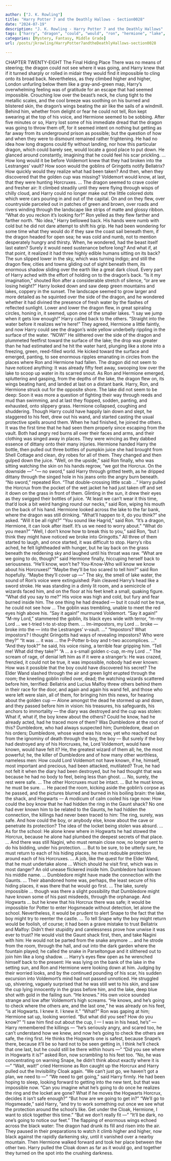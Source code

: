 ```yaml
---

author: ["J. K. Rowling"]
title: "Harry Potter 7 and the Deathly Hallows - Section0028"
date: "2024-07-19"
description: "J. K. Rowling - Harry Potter 7 and the Deathly Hallows"
tags: ["harry", "dragon", "could", "would", "ron", "hermione", "lake", "know", "like", "said", "going", "back", "boy", "place", "see", "knew", "dumbledore", "voldemort", "water", "one", "must", "hogwarts", "impossible", "seemed", "last"]
categories: [Mystery, Fantasy, Middle Grade]
url: /posts/jkrowling/HarryPotter7andtheDeathlyHallows-section0028

---
```



CHAPTER TWENTY-EIGHT
The Final Hiding Place
There was no means of steering; the dragon could not see where it was going, and Harry knew that if it turned sharply or rolled in midair they would find it impossible to cling onto its broad back. Nevertheless, as they climbed higher and higher, London unfurling below them like a gray-and-green map, Harry’s overwhelming feeling was of gratitude for an escape that had seemed impossible. Crouching low over the beast’s neck, he clung tight to the metallic scales, and the cool breeze was soothing on his burned and blistered skin, the dragon’s wings beating the air like the sails of a windmill. Behind him, whether from delight or fear he could not tell, Ron kept swearing at the top of his voice, and Hermione seemed to be sobbing.
After five minutes or so, Harry lost some of his immediate dread that the dragon was going to throw them off, for it seemed intent on nothing but getting as far away from its underground prison as possible; but the question of how and when they were to dismount remained rather frightening. He had no idea how long dragons could fly without landing, nor how this particular dragon, which could barely see, would locate a good place to put down. He glanced around constantly, imagining that he could feel his scar prickling. …
How long would it be before Voldemort knew that they had broken into the Lestranges’ vault? How soon would the goblins of Gringotts notify Bellatrix? How quickly would they realize what had been taken? And then, when they discovered that the golden cup was missing? Voldemort would know, at last, that they were hunting Horcruxes. …
The dragon seemed to crave cooler and fresher air: It climbed steadily until they were flying through wisps of chilly cloud, and Harry could no longer make out the little colored dots which were cars pouring in and out of the capital. On and on they flew, over countryside parceled out in patches of green and brown, over roads and rivers winding through the landscape like strips of matte and glossy ribbon.
“What do you reckon it’s looking for?” Ron yelled as they flew farther and farther north.
“No idea,” Harry bellowed back. His hands were numb with cold but he did not dare attempt to shift his grip. He had been wondering for some time what they would do if they saw the coast sail beneath them, if the dragon headed for open sea; he was cold and numb, not to mention desperately hungry and thirsty. When, he wondered, had the beast itself last eaten? Surely it would need sustenance before long? And what if, at that point, it realized it had three highly edible humans sitting on its back?
The sun slipped lower in the sky, which was turning indigo; and still the dragon flew, cities and towns gliding out of sight beneath them, its enormous shadow sliding over the earth like a great dark cloud. Every part of Harry ached with the effort of holding on to the dragon’s back.
“Is it my imagination,” shouted Ron after a considerable stretch of silence, “or are we losing height?”
Harry looked down and saw deep green mountains and lakes, coppery in the sunset. The landscape seemed to grow larger and more detailed as he squinted over the side of the dragon, and he wondered whether it had divined the presence of fresh water by the flashes of reflected sunlight.
Lower and lower the dragon flew, in great spiraling circles, honing in, it seemed, upon one of the smaller lakes.
“I say we jump when it gets low enough!” Harry called back to the others. “Straight into the water before it realizes we’re here!”
They agreed, Hermione a little faintly, and now Harry could see the dragon’s wide yellow underbelly rippling in the surface of the water.
“NOW!”
He slithered over the side of the dragon and plummeted feetfirst toward the surface of the lake; the drop was greater than he had estimated and he hit the water hard, plunging like a stone into a freezing, green, reed-filled world. He kicked toward the surface and emerged, panting, to see enormous ripples emanating in circles from the places where Ron and Hermione had fallen. The dragon did not seem to have noticed anything: It was already fifty feet away, swooping low over the lake to scoop up water in its scarred snout. As Ron and Hermione emerged, spluttering and gasping, from the depths of the lake, the dragon flew on, its wings beating hard, and landed at last on a distant bank.
Harry, Ron, and Hermione struck out for the opposite shore. The lake did not seem to be deep: Soon it was more a question of fighting their way through reeds and mud than swimming, and at last they flopped, sodden, panting, and exhausted, onto slippery grass.
Hermione collapsed, coughing and shuddering. Though Harry could have happily lain down and slept, he staggered to his feet, drew out his wand, and started casting the usual protective spells around them.
When he had finished, he joined the others. It was the first time that he had seen them properly since escaping from the vault. Both had angry red burns all over their faces and arms, and their clothing was singed away in places. They were wincing as they dabbed essence of dittany onto their many injuries. Hermione handed Harry the bottle, then pulled out three bottles of pumpkin juice she had brought from Shell Cottage and clean, dry robes for all of them. They changed and then gulped down the juice.
“Well, on the upside,” said Ron finally, who was sitting watching the skin on his hands regrow, “we got the Horcrux. On the downside —”
“— no sword,” said Harry through gritted teeth, as he dripped dittany through the singed hole in his jeans onto the angry burn beneath.
“No sword,” repeated Ron. “That double-crossing little scab …”
Harry pulled the Horcrux from the pocket of the wet jacket he had just taken off and set it down on the grass in front of them. Glinting in the sun, it drew their eyes as they swigged their bottles of juice.
“At least we can’t wear it this time, that’d look a bit weird hanging round our necks,” said Ron, wiping his mouth on the back of his hand.
Hermione looked across the lake to the far bank, where the dragon was still drinking.
“What’ll happen to it, do you think?” she asked. “Will it be all right?”
“You sound like Hagrid,” said Ron. “It’s a dragon, Hermione, it can look after itself. It’s us we need to worry about.”
“What do you mean?”
“Well, I don’t know how to break this to you,” said Ron, “but I think they might have noticed we broke into Gringotts.”
All three of them started to laugh, and once started, it was difficult to stop. Harry’s ribs ached, he felt lightheaded with hunger, but he lay back on the grass beneath the reddening sky and laughed until his throat was raw.
“What are we going to do, though?” said Hermione finally, hiccuping herself back to seriousness. “He’ll know, won’t he? You-Know-Who will know we know about his Horcruxes!”
“Maybe they’ll be too scared to tell him?” said Ron hopefully. “Maybe they’ll cover up —”
The sky, the smell of lake water, the sound of Ron’s voice were extinguished: Pain cleaved Harry’s head like a sword stroke. He was standing in a dimly lit room, and a semicircle of wizards faced him, and on the floor at his feet knelt a small, quaking figure.
“What did you say to me?” His voice was high and cold, but fury and fear burned inside him. The one thing he had dreaded — but it could not be true, he could not see how …
The goblin was trembling, unable to meet the red eyes high above his.
“Say it again!” murmured Voldemort. “Say it again!”
“M-my Lord,” stammered the goblin, its black eyes wide with terror, “m-my Lord … we t-tried t-to st-stop them. … Im-impostors, my Lord … broke — broke into the — into the Lestranges’ v-vault. …”
“Impostors? What impostors? I thought Gringotts had ways of revealing impostors? Who were they?”
“It was … it was … the P-Potter b-boy and t-two accomplices. …”
“And they took?” he said, his voice rising, a terrible fear gripping him. “Tell me! What did they take?”
“A … a s-small golden c-cup, m-my Lord …”
The scream of rage, of denial left him as if it were a stranger’s: He was crazed, frenzied, it could not be true, it was impossible, nobody had ever known: How was it possible that the boy could have discovered his secret?
The Elder Wand slashed through the air and green light erupted through the room; the kneeling goblin rolled over, dead; the watching wizards scattered before him, terrified: Bellatrix and Lucius Malfoy threw others behind them in their race for the door, and again and again his wand fell, and those who were left were slain, all of them, for bringing him this news, for hearing about the golden cup —
Alone amongst the dead he stormed up and down, and they passed before him in vision: his treasures, his safeguards, his anchors to immortality — the diary was destroyed and the cup was stolen: What if, what if, the boy knew about the others? Could he know, had he already acted, had he traced more of them? Was Dumbledore at the root of this? Dumbledore, who had always suspected him; Dumbledore, dead on his orders; Dumbledore, whose wand was his now, yet who reached out from the ignominy of death through the boy, the boy —
But surely if the boy had destroyed any of his Horcruxes, he, Lord Voldemort, would have known, would have felt it? He, the greatest wizard of them all; he, the most powerful; he, the killer of Dumbledore and of how many other worthless, nameless men: How could Lord Voldemort not have known, if he, himself, most important and precious, had been attacked, mutilated?
True, he had not felt it when the diary had been destroyed, but he had thought that was because he had no body to feel, being less than ghost. … No, surely, the rest were safe. … The other Horcruxes must be intact. …
But he must know, he must be sure. … He paced the room, kicking aside the goblin’s corpse as he passed, and the pictures blurred and burned in his boiling brain: the lake, the shack, and Hogwarts —
A modicum of calm cooled his rage now: How could the boy know that he had hidden the ring in the Gaunt shack? No one had ever known him to be related to the Gaunts, he had hidden the connection, the killings had never been traced to him: The ring, surely, was safe.
And how could the boy, or anybody else, know about the cave or penetrate its protection? The idea of the locket being stolen was absurd. …
As for the school: He alone knew where in Hogwarts he had stowed the Horcrux, because he alone had plumbed the deepest secrets of that place. …
And there was still Nagini, who must remain close now, no longer sent to do his bidding, under his protection. …
But to be sure, to be utterly sure, he must return to each of his hiding places, he must redouble protection around each of his Horcruxes. … A job, like the quest for the Elder Wand, that he must undertake alone …
Which should he visit first, which was in most danger? An old unease flickered inside him. Dumbledore had known his middle name. … Dumbledore might have made the connection with the Gaunts. … Their abandoned home was, perhaps, the least secure of his hiding places, it was there that he would go first. …
The lake, surely impossible … though was there a slight possibility that Dumbledore might have known some of his past misdeeds, through the orphanage.
And Hogwarts … but he knew that his Horcrux there was safe; it would be impossible for Potter to enter Hogsmeade without detection, let alone the school. Nevertheless, it would be prudent to alert Snape to the fact that the boy might try to reenter the castle. … To tell Snape why the boy might return would be foolish, of course; it had been a grave mistake to trust Bellatrix and Malfoy: Didn’t their stupidity and carelessness prove how unwise it was ever to trust?
He would visit the Gaunt shack first, then, and take Nagini with him: He would not be parted from the snake anymore … and he strode from the room, through the hall, and out into the dark garden where the fountain played; he called the snake in Parseltongue and it slithered out to join him like a long shadow. …
Harry’s eyes flew open as he wrenched himself back to the present: He was lying on the bank of the lake in the setting sun, and Ron and Hermione were looking down at him. Judging by their worried looks, and by the continued pounding of his scar, his sudden excursion into Voldemort’s mind had not passed unnoticed. He struggled up, shivering, vaguely surprised that he was still wet to his skin, and saw the cup lying innocently in the grass before him, and the lake, deep blue shot with gold in the failing sun.
“He knows.” His own voice sounded strange and low after Voldemort’s high screams. “He knows, and he’s going to check where the others are, and the last one,” he was already on his feet, “is at Hogwarts. I knew it. I knew it.”
“What?”
Ron was gaping at him; Hermione sat up, looking worried.
“But what did you see? How do you know?”
“I saw him find out about the cup, I — I was in his head, he’s” — Harry remembered the killings — “he’s seriously angry, and scared too, he can’t understand how we knew, and now he’s going to check the others are safe, the ring first. He thinks the Hogwarts one is safest, because Snape’s there, because it’ll be so hard not to be seen getting in, I think he’ll check that one last, but he could still be there within hours —”
“Did you see where in Hogwarts it is?” asked Ron, now scrambling to his feet too.
“No, he was concentrating on warning Snape, he didn’t think about exactly where it is —”
“Wait, wait!” cried Hermione as Ron caught up the Horcrux and Harry pulled out the Invisibility Cloak again. “We can’t just go, we haven’t got a plan, we need to —”
“We need to get going,” said Harry firmly. He had been hoping to sleep, looking forward to getting into the new tent, but that was impossible now. “Can you imagine what he’s going to do once he realizes the ring and the locket are gone? What if he moves the Hogwarts Horcrux, decides it isn’t safe enough?”
“But how are we going to get in?”
“We’ll go to Hogsmeade,” said Harry, “and try to work something out once we see what the protection around the school’s like. Get under the Cloak, Hermione, I want to stick together this time.”
“But we don’t really fit —”
“It’ll be dark, no one’s going to notice our feet.”
The flapping of enormous wings echoed across the black water: The dragon had drunk its fill and risen into the air. They paused in their preparations to watch it climb higher and higher, now black against the rapidly darkening sky, until it vanished over a nearby mountain. Then Hermione walked forward and took her place between the other two. Harry pulled the Cloak down as far as it would go, and together they turned on the spot into the crushing darkness.
